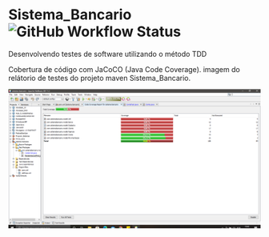 # Sistema_Bancario  ![GitHub Workflow Status](https://img.shields.io/github/workflow/status/ProgramadorGenuino/Sistema_Bancario/maven)
Desenvolvendo testes de software utilizando o método TDD

Cobertura de código com JaCoCO (Java Code Coverage).
 imagem do relátorio de testes do projeto maven Sistema_Bancario.

![Relatório de Cobertura](relatorio.PNG)
